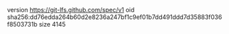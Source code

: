 version https://git-lfs.github.com/spec/v1
oid sha256:dd76edda264b60d2e8236a247bf1c9ef01b7dd491ddd7d35883f036f8503731b
size 4145
